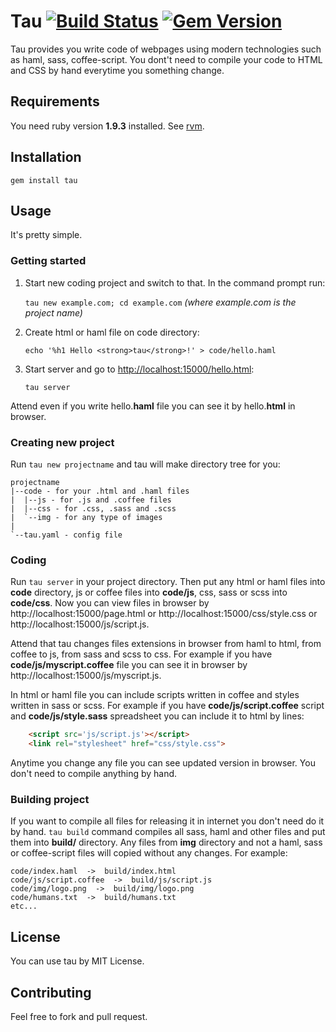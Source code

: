 Tau [![Build Status](https://secure.travis-ci.org/Proghat/tau.png?branch=master)](http://travis-ci.org/Proghat/tau) [![Gem Version](https://badge.fury.io/rb/tau.png)](http://badge.fury.io/rb/tau)
===

Tau provides you write code of webpages using modern technologies such as
haml, sass, coffee-script. You dont't need to compile your code to HTML and
CSS by hand everytime you something change.

Requirements
------------

You need ruby version **1.9.3** installed. See [rvm](https://rvm.io/).


Installation
------------

    gem install tau

Usage
-----

It's pretty simple.

### Getting started

1. Start new coding project and switch to that. In the command prompt run:

    `tau new example.com; cd example.com` *(where example.com is the project name)*

2. Create html or haml file on code directory:

    `echo '%h1 Hello <strong>tau</strong>!' > code/hello.haml`

3. Start server and go to [http://localhost:15000/hello.html](http://localhost:15000/hello.html):

    `tau server`

Attend even if you write hello.**haml** file you can see it by hello.**html**
in browser.

### Creating new project

Run `tau new projectname` and tau will make directory tree for you:

    projectname
    |--code - for your .html and .haml files
    |  |--js - for .js and .coffee files
    |  |--css - for .css, .sass and .scss
    |  `--img - for any type of images
    |
    `--tau.yaml - config file

### Coding

Run `tau server` in your project directory. Then put any html or haml files
into **code** directory, js or coffee files into **code/js**, css, sass or
scss into **code/css**. Now you can view files in browser by
http://localhost:15000/page.html or http://localhost:15000/css/style.css or
http://localhost:15000/js/script.js.

Attend that tau changes files extensions in browser from haml to html, from
coffee to js, from sass and scss to css. For example if you have
**code/js/myscript.coffee** file you can see it in browser by
http://localhost:15000/js/myscript.js.

In html or haml file you can include scripts written in coffee and styles
written in sass or scss. For example if you have **code/js/script.coffee**
script and **code/js/style.sass** spreadsheet you can include it to html by
lines:
```html
    <script src='js/script.js'></script>
    <link rel="stylesheet" href="css/style.css">
```
Anytime you change any file you can see updated version in browser. You don't
need to compile anything by hand.

### Building project

If you want to compile all files for releasing it in internet you don't need do
it by hand. `tau build` command compiles all sass, haml and other files and put
them into **build/** directory. Any files from **img** directory and not a haml, sass
or coffee-script files will copied without any changes. For example:
```
code/index.haml  ->  build/index.html
code/js/script.coffee  ->  build/js/script.js
code/img/logo.png  ->  build/img/logo.png
code/humans.txt  ->  build/humans.txt
etc...
```

License
-------

You can use tau by MIT License.

Contributing
------------

Feel free to fork and pull request.
